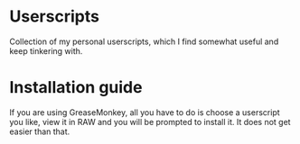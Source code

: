 # Userscripts

Collection of my personal userscripts, which I find somewhat useful and
keep tinkering with.


# Installation guide

If you are using GreaseMonkey, all you have to do is choose a userscript you
like, view it in RAW and you will be prompted to install it. It does not get
easier than that.
